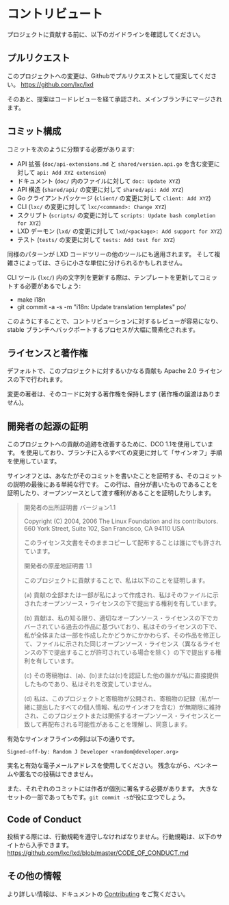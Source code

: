 # コントリビュート

プロジェクトに貢献する前に、以下のガイドラインを確認してください。

## プルリクエスト
このプロジェクトへの変更は、Githubでプルリクエストとして提案してください。
<https://github.com/lxc/lxd>

そのあと、提案はコードレビューを経て承認され、メインブランチにマージされます。

## コミット構成
コミットを次のように分類する必要があります:

 - API 拡張 (`doc/api-extensions.md` と `shared/version.api.go` を含む変更に対して `api: Add XYZ extension`)
 - ドキュメント (`doc/` 内のファイルに対して `doc: Update XYZ`)
 - API 構造 (`shared/api/` の変更に対して `shared/api: Add XYZ`)
 - Go クライアントパッケージ (`client/` の変更に対して `client: Add XYZ`)
 - CLI (`lxc/` の変更に対して `lxc/<command>: Change XYZ`)
 - スクリプト (`scripts/` の変更に対して `scripts: Update bash completion for XYZ`)
 - LXD デーモン (`lxd/` の変更に対して `lxd/<package>: Add support for XYZ`)
 - テスト (`tests/` の変更に対して `tests: Add test for XYZ`)

同様のパターンが LXD コードツリーの他のツールにも適用されます。
そして複雑さによっては、さらに小さな単位に分けられるかもしれません。

CLI ツール (`lxc/`) 内の文字列を更新する際は、テンプレートを更新してコミットする必要があるでしょう:

 - make i18n
 - git commit -a -s -m "i18n: Update translation templates" po/

このようにすることで、コントリビューションに対するレビューが容易になり、stable ブランチへバックポートするプロセスが大幅に簡素化されます。

## ライセンスと著作権
デフォルトで、このプロジェクトに対するいかなる貢献も Apache 2.0 ライセンスの下で行われます。

変更の著者は、そのコードに対する著作権を保持します (著作権の譲渡はありません)。

## 開発者の起源の証明
このプロジェクトへの貢献の追跡を改善するために、DCO 1.1を使用しています。
を使用しており、ブランチに入るすべての変更に対して「サインオフ」手順を使用しています。

サインオフとは、あなたがそのコミットを書いたことを証明する、そのコミットの説明の最後にある単純な行です。
この行は、自分が書いたものであることを証明したり、オープンソースとして渡す権利があることを証明したりします。

> 開発者の出所証明書
> バージョン1.1
>
> Copyright (C) 2004, 2006 The Linux Foundation and its contributors.
> 660 York Street, Suite 102,
> San Francisco, CA 94110 USA
>
> このライセンス文書をそのままコピーして配布することは誰にでも許されています。
>
> 開発者の原産地証明書 1.1
>
> このプロジェクトに貢献することで、私は以下のことを証明します。
>
> (a) 貢献の全部または一部が私によって作成され、私はそのファイルに示されたオープンソース・ライセンスの下で提出する権利を有しています。
>
> (b) 貢献は、私の知る限り、適切なオープンソース・ライセンスの下でカバーされている過去の作品に基づいており、私はそのライセンスの下で、私が全体または一部を作成したかどうかにかかわらず、その作品を修正して、ファイルに示された同じオープンソース・ライセンス（異なるライセンスの下で提出することが許可されている場合を除く）の下で提出する権利を有しています。
>
> (c) その寄稿物は、(a)、(b)または(c)を認証した他の誰かが私に直接提供したものであり、私はそれを改変していません。
>
> (d) 私は、このプロジェクトと寄稿物が公開され、寄稿物の記録（私が一緒に提出したすべての個人情報、私のサインオフを含む）が無期限に維持され、このプロジェクトまたは関係するオープンソース・ライセンスと一致して再配布される可能性があることを理解し、同意します。

有効なサインオフラインの例は以下の通りです。

```
Signed-off-by: Random J Developer <random@developer.org>
```

実名と有効な電子メールアドレスを使用してください。
残念ながら、ペンネームや匿名での投稿はできません。

また、それぞれのコミットには作者が個別に署名する必要があります。
大きなセットの一部であってもです。`git commit -s`が役に立つでしょう。

## Code of Conduct

投稿する際には、行動規範を遵守しなければなりません。行動規範は、以下のサイトから入手できます。https://github.com/lxc/lxd/blob/master/CODE_OF_CONDUCT.md

<!-- Include end contributing -->

## その他の情報

より詳しい情報は、ドキュメントの [Contributing](doc/contributing.md) をご覧ください。
